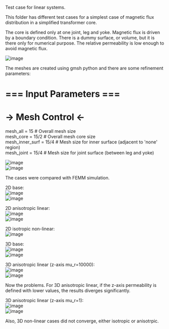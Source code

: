 Test case for linear systems.  
  
This folder has different test cases for a simplest case of magnetic flux distribution in a simplified transformer core.  
  
The core is defined only at one joint, leg and yoke. Magnetic flux is driven by a boundary condition. There is a dummy surface, or volume, but it is there only for numerical purpose. The relative permeability is low enough to avoid magnetic flux.  

![image](Figures/mesh_bodies.png)
  
The meshes are created using gmsh python and there are some refinement parameters:   
  
# === Input Parameters ===  
# -> Mesh Control <-  
  
mesh_all = 15            # Overall mesh size  
mesh_core = 15/2         # Overall mesh core size  
mesh_inner_surf = 15/4   # Mesh size for inner surface (adjacent to 'none' region)  
mesh_joint = 15/4        # Mesh size for joint surface (between leg and yoke)  
  
![image](Figures/mesh_inner.png)  
![image](Figures/mesh_joint.png)  
  
The cases were compared with FEMM simulation.
  
2D base:  
![image](Figures/case_2d.png)   
![image](Figures/femm.png)   
  
2D anisotropic linear:  
![image](Figures/case_2d_aniso.png)   
![image](Figures/femm_aniso.png)    
  
2D isotropic non-linear:  
![image](Figures/case_2d_nl.png)   
  
3D base:  
![image](Figures/case_3d.png)   
![image](Figures/case_3d_lines.png)  
   
3D anisotropic linear (z-axis mu_r=10000):  
![image](Figures/case_3d_aniso.png)   
![image](Figures/case_3d_aniso_lines.png)  

Now the problems. For 3D anisotropic linear, if the z-axis permeability is defined with lower values, 
the results diverges significantly.  
  
3D anisotropic linear (z-axis mu_r=1):  
![image](Figures/case_3d_aniso_urz1.png)   
![image](Figures/case_3d_aniso_urz1_lines.png)  

Also, 3D non-linear cases did not converge, either isotropic or anisotrpic.



  
  




